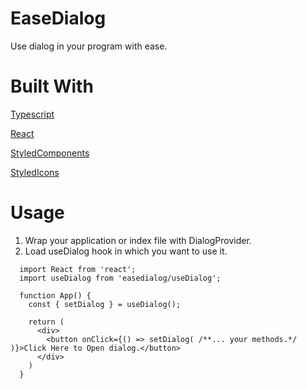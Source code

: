 # EaseDialog
Use dialog in your program with ease.

# Built With
[Typescript](https://www.typescriptlang.org/)

[React](https://reactjs.org/)

[StyledComponents](https://styled-components.com/)

[StyledIcons](https://github.com/styled-icons/styled-icons)


# Usage

1. Wrap your application or index file with DialogProvider.
2. Load useDialog hook in which you want to use it.

```tsx
  import React from 'react';
  import useDialog from 'easedialog/useDialog';

  function App() {
    const { setDialog } = useDialog();

    return (
      <div>
        <button onClick={() => setDialog( /**... your methods.*/ )}>Click Here to Open dialog.</button>
      </div>
    )
  }
```

